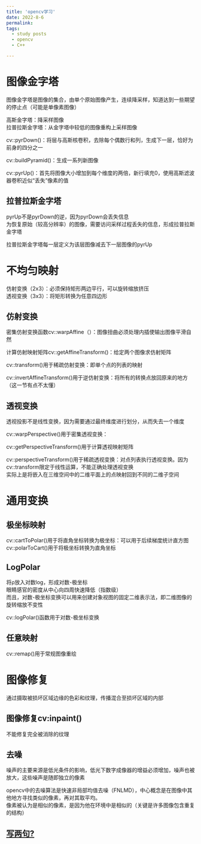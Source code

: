 ```yaml
---
title: 'opencv学习'
date: 2022-8-6
permalink: 
tags:
  - study posts
  - opencv
  - C++

---
```


# 图像金字塔         
图像金字塔是图像的集合，由单个原始图像产生，连续降采样，知道达到一些期望的停止点（可能是单像素图像）    

高斯金字塔：降采样图像    
拉普拉斯金字塔：从金字塔中较低的图像重构上采样图像     

cv::pyrDown()：将层与高斯核卷积，去除每个偶数行和列，生成下一层，恰好为前身的四分之一    

cv::buildPyramid()：生成一系列新图像     

cv::pyrUp()：首先将图像大小增加到每个维度的两倍，新行填充0，使用高斯滤波器卷积近似“丢失”像素的值    


## 拉普拉斯金字塔     
pyrUp不是pyrDown的逆，因为pyrDown会丢失信息    
为恢复原始（较高分辨率）的图像，需要访问采样过程丢失的信息，形成拉普拉斯金字塔          

拉普拉斯金字塔每一层定义为该层图像减去下一层图像的pyrUp     

# 不均匀映射   

仿射变换（2x3）：必须保持矩形两边平行，可以旋转缩放挤压    
透视变换（3x3）：将矩形转换为任意四边形    

## 仿射变换   

密集仿射变换函数cv::warpAffine（）：图像扭曲必须处理内插使输出图像平滑自然     


计算仿射映射矩阵cv::getAffineTransform()：给定两个图像求仿射矩阵     

cv::transform()用于稀疏仿射变换：即单个点的列表的映射

cv::invertAffineTransform()用于逆仿射变换：将所有的转换点放回原来的地方    
（这一节有点不太懂）        

## 透视变换    
透视投影不是线性变换，因为需要通过最终维度进行划分，从而失去一个维度   

cv::warpPerspective()用于密集透视变换：

cv::getPerspectiveTransform()用于计算透视映射矩阵     

cv::perspectiveTransform()用于稀疏透视变换：对点列表执行透视变换。因为cv::transform限定于线性运算，不能正确处理透视变换    
实际上是将嵌入在三维空间中的二维平面上的点映射回到不同的二维子空间      


# 通用变换    

## 极坐标映射    
cv::cartToPolar()用于将直角坐标转换为极坐标：可以用于后续梯度统计直方图    
cv::polarToCart()用于将极坐标转换为直角坐标     

## LogPolar    
将ρ放入对数log，形成对数-极坐标    
眼睛感官的密度从中心向四周快速降低（指数级）     
而且，对数-极坐标变换可以用来创建对象视图的固定二维表示法，即二维图像的旋转缩放不变性    

cv::logPolar()函数用于对数-极坐标变换    

## 任意映射  
cv::remap()用于常规图像重绘    


# 图像修复    
通过摄取被损坏区域边缘的色彩和纹理，传播混合至损坏区域的内部    

## 图像修复cv:inpaint()    
不能修复完全被消除的纹理    

## 去噪   
噪声的主要来源是低光条件的影响，低光下数字成像器的增益必须增加，噪声也被放大，这些噪声是随即独立的像素     

opencv中的去噪算法是快速非局部均值去噪（FNLMD），中心概念是在图像中其他地方寻找类似的像素，再对其取平均。     
像素被认为是相似的像素，是因为他在环境中是相似的（关键是许多图像包含重复的结构）     





































## [写两句?](https://github.com/HEA1OR/HEA1OR.github.io/tree/master/_posts)

